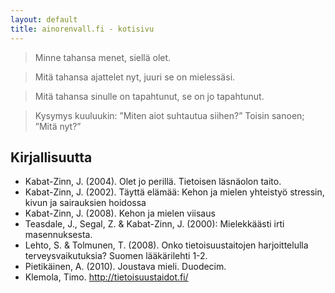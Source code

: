 ```yaml
---
layout: default
title: ainorenvall.fi - kotisivu
---
```


>Minne tahansa menet, siellä olet. 

>Mitä tahansa ajattelet nyt, juuri se on mielessäsi.

>Mitä tahansa sinulle on tapahtunut, se on jo tapahtunut. 

>Kysymys kuuluukin: ”Miten aiot suhtautua siihen?”  Toisin sanoen; ”Mitä nyt?”

 

Kirjallisuutta
------------------------

- Kabat-Zinn, J. (2004). Olet jo perillä. Tietoisen läsnäolon taito.
- Kabat-Zinn, J. (2002). Täyttä elämää: Kehon ja mielen yhteistyö stressin, kivun ja sairauksien hoidossa
- Kabat-Zinn, J. (2008).  Kehon ja mielen viisaus
- Teasdale, J., Segal, Z. & Kabat-Zinn, J. (2000): Mielekkäästi irti masennuksesta.
- Lehto, S. & Tolmunen, T. (2008).  Onko tietoisuustaitojen harjoittelulla terveysvaikutuksia? Suomen lääkärilehti 1-2. 
- Pietikäinen, A. (2010). Joustava mieli. Duodecim. 
- Klemola, Timo. http://tietoisuustaidot.fi/
